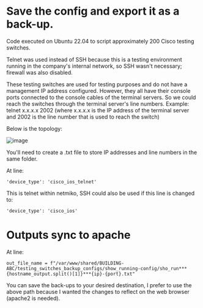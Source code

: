 # Save the config and export it as a back-up.

Code executed on Ubuntu 22.04 to script approximately 200 Cisco testing switches.

Telnet was used instead of SSH because this is a testing environment running in the company's internal network, so SSH wasn't necessary; firewall was also disabled. 

These testing switches are used for testing purposes and do not have a management IP address configured. However, they all have their console ports connected to the console cables of the terminal servers. So we could reach the switches through the terminal server's line numbers. Example: telnet x.x.x.x 2002 (where x.x.x.x is the IP address of the terminal server and 2002 is the line number that is used to reach the switch)

Below is the topology:

![image](https://user-images.githubusercontent.com/128099142/233898056-e13bac22-cf78-45fd-9e7a-a1408e092b31.png)

You'll need to create a .txt file to store IP addresses and line numbers in the same folder.

At line:
```
'device_type': 'cisco_ios_telnet'
```

This is telnet within netmiko, SSH could also be used if this line is changed to:
```
'device_type': 'cisco_ios'
```


# Outputs sync to apache</summary>

At line:
```
out_file_name = f"/var/www/shared/BUILDING-ABC/testing_switches_backup_configs/show_running-config/sho_run***{hostname_output.split()[1]}***{ip}-{port}.txt"
```

You can save the back-ups to your desired destination, I prefer to use the above path because I wanted the changes to reflect on the web browser (apache2 is needed).
